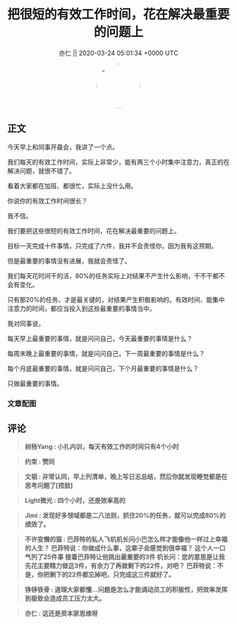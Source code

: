 <h1 align="center">把很短的有效工作时间，花在解决最重要的问题上</h1>




<p align="center">
    <a>亦仁 || 2020-03-24 05:01:34 &#43;0000 UTC</a>
</p>

<div align="center">
    <img src="https://images.zsxq.com/Fn3NQqCN8nuGF86yZPXSbEsl0mb3?e=1590940799&amp;token=kIxbL07-8jAj8w1n4s9zv64FuZZNEATmlU_Vm6zD:pfbNc8W3hS0oYG_hyXXh_rHMHuc=" width="100" height="100" style="border:1px solid;border-radius:50%; color:#ffffff"/>
</div>




## 正文

<div>
今天早上和同事开晨会，我讲了一个点。

我们每天的有效工作时间，实际上非常少，能有两三个小时集中注意力，真正的在解决问题，就很不错了。

看着大家都在加班、都很忙，实际上没什么用。

你说你的有效工作时间很长？ 

我不信。

我们要把这些很短的有效工作时间，花在解决最重要的问题上。

目标一天完成十件事情，只完成了六件，我并不会责怪你，因为我有这预期。

但是最重要的事情没有进展，我就会责怪了。

我们每天花时间干的活，80%的任务实际上对结果不产生什么影响，干不干都不会有变化。

只有那20%的任务，才是最关键的，对结果产生积极影响的。有效时间、能集中注意力的时间，都应当投入到这些最重要的事情当中。

我对同事说，

每天早上最重要的事情，就是问问自己，今天最重要的事情是什么？

每周末晚上最重要的事情，就是问问自己，下一周最重要的事情是什么？

每个月底最重要的事情，就是问问自己，下个月最重要的事情是什么？

只做最重要的事情。
</div>

### 文章配图

<div class="image" align="center">

</div>


## 评论

<div align="left">
<div>

<blockquote >
<span> <strong>树杨Yang : 小扎内训，每天有效工作的时间只有4个小时 </strong></span>
</blockquote>

<blockquote >
<span> <strong>约束 : 赞同 </strong></span>
</blockquote>

<blockquote >
<span> <strong>文韬 : 非常认同，早上列清单，晚上写日志总结，然后你就发现睡觉都是在思考问题了[捂脸] </strong></span>
</blockquote>

<blockquote >
<span> <strong>Light微光 : 四个小时，还是效率高的 </strong></span>
</blockquote>

<blockquote >
<span> <strong>Jimi : 发现好多领域都是二八法则，抓住20%的任务，就可以完成80%的绩效了。 </strong></span>
</blockquote>

<blockquote >
<span> <strong>不许变懒的猫 : 巴菲特的私人飞机机长问小巴怎么样才能像他一样过上幸福的人生？
巴菲特说：你做成什么事，这辈子会感觉到很幸福？
这个人一口气列了25件事
接着巴菲特让他挑出最重要的3件
机长问：您的意思是让我先花主要精力做这3件，有余力了再做剩下的22件，对吧？
巴菲特说：不是，你把剩下的22件都忘掉吧，只完成这三件就好了。 </strong></span>
</blockquote>

<blockquote >
<span> <strong>铮铮铁骨 : 道理大家都懂…问题是怎么才能调动员工的积极性，把效率发挥到极致会造成员工压力太大。 </strong></span>
</blockquote>

<blockquote >
<span> <strong>亦仁 : 这还是资本家思维呀 </strong></span>
</blockquote>

</div>
</div>